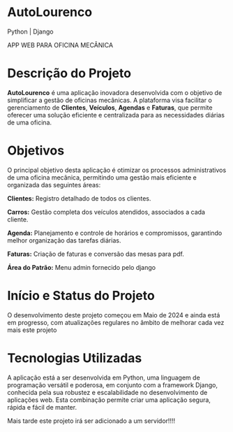 # AutoLourenco
 Python | Django
 
APP WEB PARA OFICINA MECÂNICA
# Descrição do Projeto

**AutoLourenco** é uma aplicação inovadora desenvolvida com o objetivo de simplificar a gestão de oficinas mecânicas. A plataforma visa facilitar o gerenciamento de **Clientes**, **Veículos**, **Agendas** e **Faturas**, que permite oferecer uma solução eficiente e centralizada para as necessidades diárias de uma oficina.

# Objetivos

O principal objetivo desta aplicação é otimizar os processos administrativos de uma oficina mecânica, permitindo uma gestão mais eficiente e organizada das seguintes áreas:

**Clientes:** Registro detalhado de todos os clientes.

**Carros:** Gestão completa dos veículos atendidos, associados a cada cliente.

**Agenda:** Planejamento e controle de horários e compromissos, garantindo melhor organização das tarefas diárias.

**Faturas:** Criação de faturas e conversão das mesas para pdf.

**Área do Patrão:** Menu admin fornecido pelo django

# Início e Status do Projeto

O desenvolvimento deste projeto começou em Maio de 2024 e ainda está em progresso, com atualizações regulares no âmbito de melhorar cada vez mais este projeto

# Tecnologias Utilizadas

A aplicação está a ser desenvolvida em Python, uma linguagem de programação versátil e poderosa, em conjunto com a framework Django, conhecida pela sua robustez e escalabilidade no desenvolvimento de aplicações web. Esta combinação permite criar uma aplicação segura, rápida e fácil de manter.

Mais tarde este projeto irá ser adicionado a um servidor!!!!
